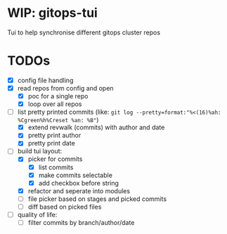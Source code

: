 # WIP: gitops-tui
Tui to help synchronise different gitops cluster repos

# TODOs
- [x] config file handling
- [x] read repos from config and open
    - [x] poc for a single repo
    - [x] loop over all repos
- [ ] list pretty printed commits (like: `git log --pretty=format:"%<(16)%ah: %Cgreen%h%Creset %an: %B"`)
    - [x] extend revwalk (commits) with author and date
    - [x] pretty print author
    - [x] pretty print date
- [ ] build tui layout:
    - [x] picker for commits
        - [x] list commits
        - [x] make commits selectable
        - [x] add checkbox before string
    - [x] refactor and seperate into modules
    - [ ] file picker based on stages and picked commits
    - [ ] diff based on picked files
- [ ] quality of life:
    - [ ] filter commits by branch/author/date
